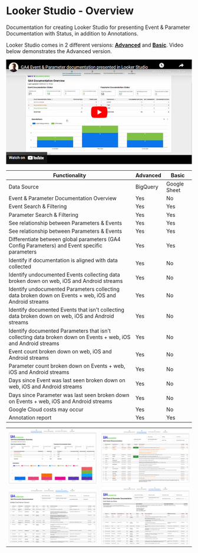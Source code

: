 # Looker Studio - Overview
Documentation for creating Looker Studio for presenting Event & Parameter Documentation with Status, in addition to Annotations.

Looker Studio comes in 2 different versions: [**Advanced**](Advanced) and [**Basic**](Basic). Video below demonstrates the Advanced version.

[![GA4 Event & Parameter Documentation - Looker Studio - Advanced](images/ga4-event-parameter-documentation-thumbnail-youtube.png)](https://youtu.be/1j8h_VNe0Hk)


| Functionality  | Advanced | Basic |
| ------------- | ------------- | ------------- |
| Data Source | BigQuery | Google Sheet |
| Event & Parameter Documentation Overview | Yes | No |
| Event Search & Filtering | Yes | Yes |
| Parameter Search & Filtering | Yes | Yes |
| See relationship between Parameters & Events | Yes | Yes |
| See relationship between Parameters & Events | Yes | Yes |
| Differentiate between global parameters (GA4 Config Parameters) and Event specific parameters | Yes | Yes |
| Identify if documentation is aligned with data collected | Yes | No |
| Identify undocumented Events collecting data broken down on web, iOS and Android streams | Yes | No |
| Identify undocumented Parameters collecting data broken down on Events + web, iOS and Android streams | Yes | No |
| Identify documented Events that isn't collecting data broken down on web, iOS and Android streams | Yes | No |
| Identify documented Parameters that isn't collecting data broken down on Events + web, iOS and Android streams | Yes | No |
| Event count broken down on web, iOS and Android streams | Yes | No |
| Parameter count broken down on Events + web, iOS and Android streams | Yes | No |
| Days since Event was last seen broken down on web, iOS and Android streams | Yes | No |
| Days since Parameter was last seen broken down on Events + web, iOS and Android streams | Yes | No |
| Google Cloud costs may occur | Yes | No |
| Annotation report | Yes | Yes |

<table>
  <tr>
    <td> <img src="https://github.com/Knowit-Experience-MarTech/ga4-documentation-administration-solution/blob/main/Looker-Studio/images/ga4-documentation-overview_ls.png" alt="GA4 Documentation Overview"  ></td>
    <td> <img src="https://github.com/Knowit-Experience-MarTech/ga4-documentation-administration-solution/blob/main/Looker-Studio/images/ga4-event-documentation_ls.png" alt="GA4 Event Documentation" ></td>
   </tr> 
    <tr>
    <td> <img src="https://github.com/Knowit-Experience-MarTech/ga4-documentation-administration-solution/blob/main/Looker-Studio/images/ga4-parameter-documentation_ls.png" alt="GA4 Parameter Documentation"  ></td>
    <td> <img src="https://github.com/Knowit-Experience-MarTech/ga4-documentation-administration-solution/blob/main/Looker-Studio/images/ga4-event-parameter-documentation_ls.png" alt="GA4 Event & Parameter Documentation" ></td>
   </tr> 
</table>
